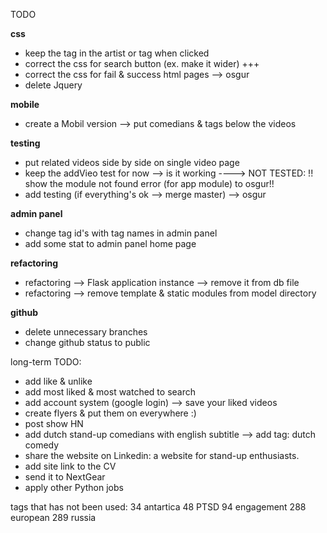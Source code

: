 TODO

**css**
* keep the tag in the artist or tag when clicked 
* correct the css for search button (ex. make it wider) +++
* correct the css for fail & success html pages --> osgur
* delete Jquery
  
**mobile**
* create a Mobil version —> put comedians & tags below the videos
  
**testing**
* put related videos side by side on single video page 
* keep the addVieo test for now --> is it working ----> NOT TESTED:
  !! show the module not found error (for app module) to osgur!!
* add testing (if everything's ok --> merge master) --> osgur
  
**admin panel**
* change tag id's with tag names in admin panel
* add some stat to admin panel home page
   
**refactoring**
* refactoring --> Flask application instance --> remove it from db file 
* refactoring --> remove template & static modules from model directory

**github**
* delete unnecessary branches
* change github status to public



long-term TODO:
* add like & unlike
* add most liked & most watched to search
* add account system (google login) --> save your liked videos 
* create flyers & put them on everywhere :)
* post show HN
* add dutch stand-up comedians with english subtitle --> add tag: dutch comedy
* share the website on Linkedin: a website for stand-up enthusiasts.
* add site link to the CV 
* send it to NextGear 
* apply other Python jobs


tags that has not been used:
34 antartica
48 PTSD
94 engagement
288 european
289 russia


